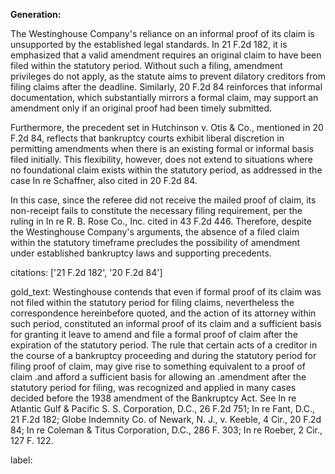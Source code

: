 **Generation:**

The Westinghouse Company's reliance on an informal proof of its claim is unsupported by the established legal standards. In 21 F.2d 182, it is emphasized that a valid amendment requires an original claim to have been filed within the statutory period. Without such a filing, amendment privileges do not apply, as the statute aims to prevent dilatory creditors from filing claims after the deadline. Similarly, 20 F.2d 84 reinforces that informal documentation, which substantially mirrors a formal claim, may support an amendment only if an original proof had been timely submitted.

Furthermore, the precedent set in Hutchinson v. Otis & Co., mentioned in 20 F.2d 84, reflects that bankruptcy courts exhibit liberal discretion in permitting amendments when there is an existing formal or informal basis filed initially. This flexibility, however, does not extend to situations where no foundational claim exists within the statutory period, as addressed in the case In re Schaffner, also cited in 20 F.2d 84.

In this case, since the referee did not receive the mailed proof of claim, its non-receipt fails to constitute the necessary filing requirement, per the ruling in In re R. B. Rose Co., Inc. cited in 43 F.2d 446. Therefore, despite the Westinghouse Company's arguments, the absence of a filed claim within the statutory timeframe precludes the possibility of amendment under established bankruptcy laws and supporting precedents.

citations: ['21 F.2d 182', '20 F.2d 84']

gold_text: Westinghouse contends that even if formal proof of its claim was not filed within the statutory period for filing claims, nevertheless the correspondence hereinbefore quoted, and the action of its attorney within such period, constituted an informal proof of its claim and a sufficient basis for granting it leave to amend and file a formal proof of claim after the expiration of the statutory period. The rule that certain acts of a creditor in the course of a bankruptcy proceeding and during the statutory period for filing proof of claim, may give rise to something equivalent to a proof of claim .and afford a sufficient basis for allowing an .amendment after the statutory period for filing, was recognized and applied in many cases decided before the 1938 amendment of the Bankruptcy Act. See In re Atlantic Gulf & Pacific S. S. Corporation, D.C., 26 F.2d 751; In re Fant, D.C., 21 F.2d 182; Globe Indemnity Co. of Newark, N. J., v. Keeble, 4 Cir., 20 F.2d 84; In re Coleman & Titus Corporation, D.C., 286 F. 303; In re Roeber, 2 Cir., 127 F. 122.

label: 